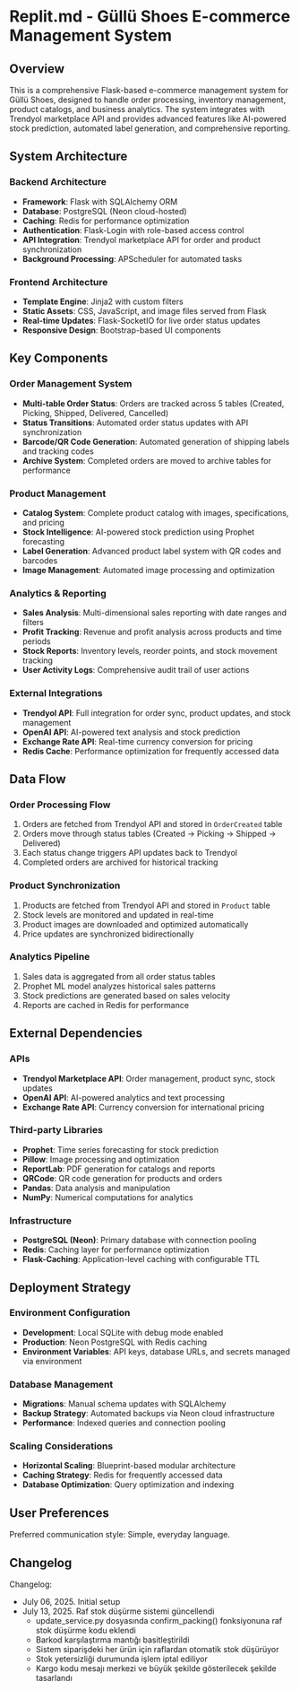 # Replit.md - Güllü Shoes E-commerce Management System

## Overview

This is a comprehensive Flask-based e-commerce management system for Güllü Shoes, designed to handle order processing, inventory management, product catalogs, and business analytics. The system integrates with Trendyol marketplace API and provides advanced features like AI-powered stock prediction, automated label generation, and comprehensive reporting.

## System Architecture

### Backend Architecture
- **Framework**: Flask with SQLAlchemy ORM
- **Database**: PostgreSQL (Neon cloud-hosted)
- **Caching**: Redis for performance optimization
- **Authentication**: Flask-Login with role-based access control
- **API Integration**: Trendyol marketplace API for order and product synchronization
- **Background Processing**: APScheduler for automated tasks

### Frontend Architecture
- **Template Engine**: Jinja2 with custom filters
- **Static Assets**: CSS, JavaScript, and image files served from Flask
- **Real-time Updates**: Flask-SocketIO for live order status updates
- **Responsive Design**: Bootstrap-based UI components

## Key Components

### Order Management System
- **Multi-table Order Status**: Orders are tracked across 5 tables (Created, Picking, Shipped, Delivered, Cancelled)
- **Status Transitions**: Automated order status updates with API synchronization
- **Barcode/QR Code Generation**: Automated generation of shipping labels and tracking codes
- **Archive System**: Completed orders are moved to archive tables for performance

### Product Management
- **Catalog System**: Complete product catalog with images, specifications, and pricing
- **Stock Intelligence**: AI-powered stock prediction using Prophet forecasting
- **Label Generation**: Advanced product label system with QR codes and barcodes
- **Image Management**: Automated image processing and optimization

### Analytics & Reporting
- **Sales Analysis**: Multi-dimensional sales reporting with date ranges and filters
- **Profit Tracking**: Revenue and profit analysis across products and time periods
- **Stock Reports**: Inventory levels, reorder points, and stock movement tracking
- **User Activity Logs**: Comprehensive audit trail of user actions

### External Integrations
- **Trendyol API**: Full integration for order sync, product updates, and stock management
- **OpenAI API**: AI-powered text analysis and stock prediction
- **Exchange Rate API**: Real-time currency conversion for pricing
- **Redis Cache**: Performance optimization for frequently accessed data

## Data Flow

### Order Processing Flow
1. Orders are fetched from Trendyol API and stored in `OrderCreated` table
2. Orders move through status tables (Created → Picking → Shipped → Delivered)
3. Each status change triggers API updates back to Trendyol
4. Completed orders are archived for historical tracking

### Product Synchronization
1. Products are fetched from Trendyol API and stored in `Product` table
2. Stock levels are monitored and updated in real-time
3. Product images are downloaded and optimized automatically
4. Price updates are synchronized bidirectionally

### Analytics Pipeline
1. Sales data is aggregated from all order status tables
2. Prophet ML model analyzes historical sales patterns
3. Stock predictions are generated based on sales velocity
4. Reports are cached in Redis for performance

## External Dependencies

### APIs
- **Trendyol Marketplace API**: Order management, product sync, stock updates
- **OpenAI API**: AI-powered analytics and text processing
- **Exchange Rate API**: Currency conversion for international pricing

### Third-party Libraries
- **Prophet**: Time series forecasting for stock prediction
- **Pillow**: Image processing and optimization
- **ReportLab**: PDF generation for catalogs and reports
- **QRCode**: QR code generation for products and orders
- **Pandas**: Data analysis and manipulation
- **NumPy**: Numerical computations for analytics

### Infrastructure
- **PostgreSQL (Neon)**: Primary database with connection pooling
- **Redis**: Caching layer for performance optimization
- **Flask-Caching**: Application-level caching with configurable TTL

## Deployment Strategy

### Environment Configuration
- **Development**: Local SQLite with debug mode enabled
- **Production**: Neon PostgreSQL with Redis caching
- **Environment Variables**: API keys, database URLs, and secrets managed via environment

### Database Management
- **Migrations**: Manual schema updates with SQLAlchemy
- **Backup Strategy**: Automated backups via Neon cloud infrastructure
- **Performance**: Indexed queries and connection pooling

### Scaling Considerations
- **Horizontal Scaling**: Blueprint-based modular architecture
- **Caching Strategy**: Redis for frequently accessed data
- **Database Optimization**: Query optimization and indexing

## User Preferences

Preferred communication style: Simple, everyday language.

## Changelog

Changelog:
- July 06, 2025. Initial setup
- July 13, 2025. Raf stok düşürme sistemi güncellendi
  - update_service.py dosyasında confirm_packing() fonksiyonuna raf stok düşürme kodu eklendi
  - Barkod karşılaştırma mantığı basitleştirildi
  - Sistem siparişdeki her ürün için raflardan otomatik stok düşürüyor
  - Stok yetersizliği durumunda işlem iptal ediliyor
  - Kargo kodu mesajı merkezi ve büyük şekilde gösterilecek şekilde tasarlandı